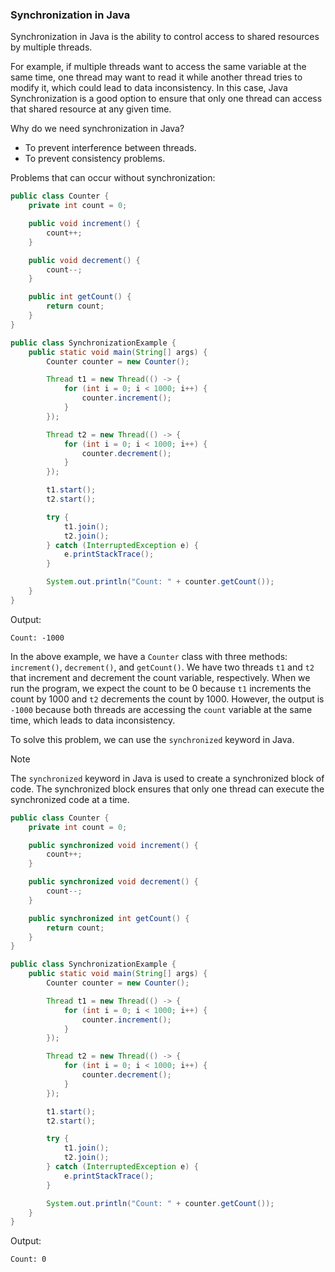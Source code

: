 ### Synchronization in Java

Synchronization in Java is the ability to control access to shared resources by multiple threads.

For example, if multiple threads want to access the same variable at the same time, one thread may want to read it while another thread tries to modify it, which could lead to data inconsistency. In this case, Java Synchronization is a good option to ensure that only one thread can access that shared resource at any given time.

Why do we need synchronization in Java?
- To prevent interference between threads.
- To prevent consistency problems.

Problems that can occur without synchronization:
```java
public class Counter {
    private int count = 0;

    public void increment() {
        count++;
    }

    public void decrement() {
        count--;
    }

    public int getCount() {
        return count;
    }
}

public class SynchronizationExample {
    public static void main(String[] args) {
        Counter counter = new Counter();

        Thread t1 = new Thread(() -> {
            for (int i = 0; i < 1000; i++) {
                counter.increment();
            }
        });

        Thread t2 = new Thread(() -> {
            for (int i = 0; i < 1000; i++) {
                counter.decrement();
            }
        });

        t1.start();
        t2.start();

        try {
            t1.join();
            t2.join();
        } catch (InterruptedException e) {
            e.printStackTrace();
        }

        System.out.println("Count: " + counter.getCount());
    }
}
```
Output:
```
Count: -1000
```
In the above example, we have a `Counter` class with three methods: `increment()`, `decrement()`, and `getCount()`. We have two threads `t1` and `t2` that increment and decrement the count variable, respectively. When we run the program, we expect the count to be 0 because `t1` increments the count by 1000 and `t2` decrements the count by 1000. However, the output is `-1000` because both threads are accessing the `count` variable at the same time, which leads to data inconsistency.

To solve this problem, we can use the `synchronized` keyword in Java.
> [!NOTE]  
> The `synchronized` keyword in Java is used to create a synchronized block of code. The synchronized block ensures that only one thread can execute the synchronized code at a time.
```java
public class Counter {
    private int count = 0;

    public synchronized void increment() {
        count++;
    }

    public synchronized void decrement() {
        count--;
    }

    public synchronized int getCount() {
        return count;
    }
}

public class SynchronizationExample {
    public static void main(String[] args) {
        Counter counter = new Counter();

        Thread t1 = new Thread(() -> {
            for (int i = 0; i < 1000; i++) {
                counter.increment();
            }
        });

        Thread t2 = new Thread(() -> {
            for (int i = 0; i < 1000; i++) {
                counter.decrement();
            }
        });

        t1.start();
        t2.start();

        try {
            t1.join();
            t2.join();
        } catch (InterruptedException e) {
            e.printStackTrace();
        }

        System.out.println("Count: " + counter.getCount());
    }
}
```
Output:
```
Count: 0
```

